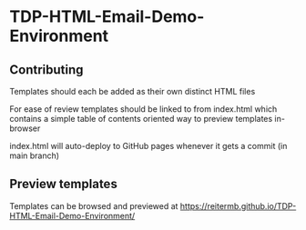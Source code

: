 # TDP-HTML-Email-Demo-Environment

## Contributing
Templates should each be added as their own distinct HTML files

For ease of review templates should be linked to from index.html which contains a simple table of contents oriented way to preview templates in-browser 

index.html will auto-deploy to GitHub pages whenever it gets a commit (in main branch)

## Preview templates
Templates can be browsed and previewed at https://reitermb.github.io/TDP-HTML-Email-Demo-Environment/
